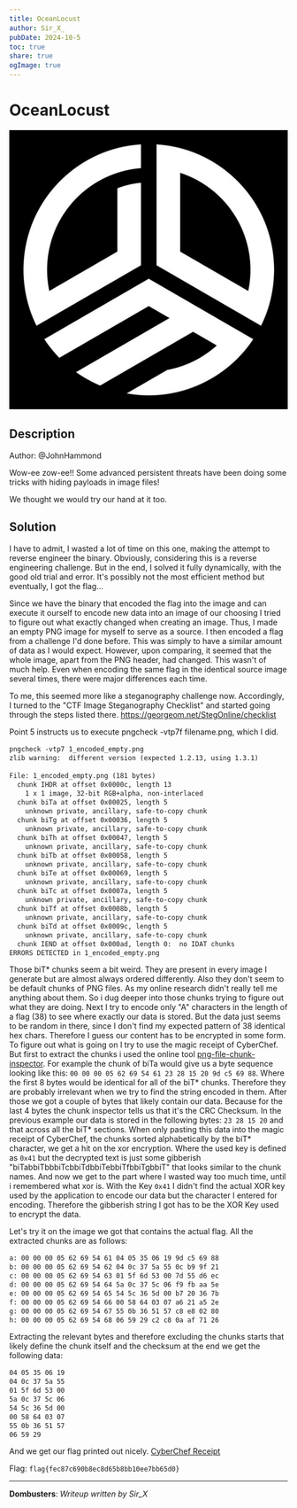 ```yaml
---
title: OceanLocust
author: Sir_X_
pubDate: 2024-10-5
toc: true
share: true
ogImage: true
---
```


# OceanLocust
![](../../assets/dom-images/logo.jpg)

## Description
Author: @JohnHammond

Wow-ee zow-ee!! Some advanced persistent threats have been doing some tricks with hiding payloads in image files!

We thought we would try our hand at it too.

## Solution
I have to admit, I wasted a lot of time on this one, making the attempt to reverse engineer the binary. Obviously, considering this is a reverse engineering challenge. But in the end, I solved it fully dynamically, with the good old trial and error. It's possibly not the most efficient method but eventually, I got the flag...

Since we have the binary that encoded the flag into the image and can execute it ourself to encode new data into an image of our choosing I tried to figure out what exactly changed when creating an image. Thus, I made an empty PNG image for myself to serve as a source. I then encoded a flag from a challenge I'd done before. This was simply to have a similar amount of data as I would expect. However, upon comparing, it seemed that the whole image, apart from the PNG header, had changed. This wasn't of much help. Even when encoding the same flag in the identical source image several times, there were major differences each time.

To me, this seemed more like a steganography challenge now. Accordingly, I turned to the "CTF Image Steganography Checklist" and started going through the steps listed there. https://georgeom.net/StegOnline/checklist

Point 5 instructs us to execute pngcheck -vtp7f filename.png, which I did.
```
pngcheck -vtp7 1_encoded_empty.png            
zlib warning:  different version (expected 1.2.13, using 1.3.1)

File: 1_encoded_empty.png (181 bytes)
  chunk IHDR at offset 0x0000c, length 13
    1 x 1 image, 32-bit RGB+alpha, non-interlaced
  chunk biTa at offset 0x00025, length 5
    unknown private, ancillary, safe-to-copy chunk
  chunk biTg at offset 0x00036, length 5
    unknown private, ancillary, safe-to-copy chunk
  chunk biTh at offset 0x00047, length 5
    unknown private, ancillary, safe-to-copy chunk
  chunk biTb at offset 0x00058, length 5
    unknown private, ancillary, safe-to-copy chunk
  chunk biTe at offset 0x00069, length 5
    unknown private, ancillary, safe-to-copy chunk
  chunk biTc at offset 0x0007a, length 5
    unknown private, ancillary, safe-to-copy chunk
  chunk biTf at offset 0x0008b, length 5
    unknown private, ancillary, safe-to-copy chunk
  chunk biTd at offset 0x0009c, length 5
    unknown private, ancillary, safe-to-copy chunk
  chunk IEND at offset 0x000ad, length 0:  no IDAT chunks
ERRORS DETECTED in 1_encoded_empty.png
```

Those biT* chunks seem a bit weird. They are present in every image I generate but are almost always ordered differently. Also they don't seem to be default chunks of PNG files. As my online research didn't really tell me anything about them. So i dug deeper into those chunks trying to figure out what they are doing. Next I try to encode only "A" characters in the length of a flag (38) to see where exactly our data is stored. But the data just seems to be random in there, since I don't find my expected pattern of 38 identical hex chars. Therefore I guess our content has to be encrypted in some form.
To figure out what is going on I try to use the magic receipt of CyberChef. But first to extract the chunks i used the online tool [png-file-chunk-inspector](https://www.nayuki.io/page/png-file-chunk-inspector). 
For example the chunk of biTa would give us a byte sequence looking like this: `00 00 00 05 62 69 54 61 23 28 15 20 9d c5 69 88`. Where the first 8 bytes would be identical for all of the biT* chunks. Therefore they are probably irrelevant when we try to find the string encoded in them. After those we got a couple of bytes that likely contain our data. Because for the last 4 bytes the chunk inspector tells us that it's the CRC Checksum. In the previous example our data is stored in the following bytes: `23 28 15 20` and that across all the biT* sections. When only pasting this data into the magic receipt of CyberChef, the chunks sorted alphabetically by the biT* character, we get a hit on the xor encryption.  Where the used key is defined as `0x41` but the decrypted text is just some gibberish "biTabbiTbbbiTcbbiTdbbiTebbiTfbbiTgbbiT" that looks similar to the chunk names. And now we get to the part where I wasted way too much time, until i remembered what xor is. With the Key `0x41` I didn't find the actual XOR key used by the application to encode our data but the character I entered for encoding. Therefore the gibberish string I got has to be the XOR Key used to encrypt the data. 

Let's try it on the image we got that contains the actual flag. All the extracted chunks are as follows:
```
a: 00 00 00 05 62 69 54 61 04 05 35 06 19 9d c5 69 88	
b: 00 00 00 05 62 69 54 62 04 0c 37 5a 55 0c b9 9f 21	
c: 00 00 00 05 62 69 54 63 01 5f 6d 53 00 7d 55 d6 ec	
d: 00 00 00 05 62 69 54 64 5a 0c 37 5c 06 f9 fb aa 5e	
e: 00 00 00 05 62 69 54 65 54 5c 36 5d 00 b7 20 36 7b	
f: 00 00 00 05 62 69 54 66 00 58 64 03 07 a6 21 a5 2e	
g: 00 00 00 05 62 69 54 67 55 0b 36 51 57 c8 e8 02 80	
h: 00 00 00 05 62 69 54 68 06 59 29 c2 c8 0a af 71 26	
```
Extracting the relevant bytes and therefore excluding the chunks starts that likely define the chunk itself and the checksum at the end we get the following data:
```
04 05 35 06 19
04 0c 37 5a 55
01 5f 6d 53 00
5a 0c 37 5c 06
54 5c 36 5d 00
00 58 64 03 07
55 0b 36 51 57
06 59 29
```
And we get our flag printed out nicely. [CyberChef Receipt](https://gchq.github.io/CyberChef/#recipe=From_Hex('Auto')XOR(%7B'option':'UTF8','string':'biTabbiTbbbiTcbbiTdbbiTebbiTfbbiTgbbiT'%7D,'Standard',false)&input=MDQgMDUgMzUgMDYgMTkKMDQgMGMgMzcgNWEgNTUKMDEgNWYgNmQgNTMgMDAKNWEgMGMgMzcgNWMgMDYKNTQgNWMgMzYgNWQgMDAKMDAgNTggNjQgMDMgMDcKNTUgMGIgMzYgNTEgNTcKMDYgNTkgMjk&oeol=FF)

Flag: `flag{fec87c690b8ec8d65b8bb10ee7bb65d0}`

---
**Dombusters**: _Writeup written by Sir_X_
